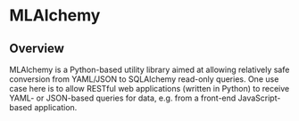 # MLAlchemy

## Overview
MLAlchemy is a Python-based utility library aimed at allowing relatively safe
conversion from YAML/JSON to SQLAlchemy read-only queries. One use case here is
to allow RESTful web applications (written in Python) to receive YAML- or
JSON-based queries for data, e.g. from a front-end JavaScript-based application.

